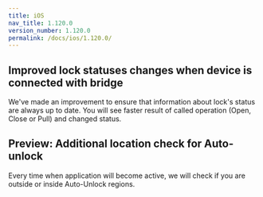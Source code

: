 ```yaml
---
title: iOS
nav_title: 1.120.0
version_number: 1.120.0
permalink: /docs/ios/1.120.0/
---
```


## Improved lock statuses changes when device is connected with bridge
We've made an improvement to ensure that information about lock's status are always up to date. You will see faster result of called operation (Open, Close or Pull) and changed status.


## Preview: Additional location check for Auto-unlock
Every time when application will become active, we will check if you are outside or inside Auto-Unlock regions.